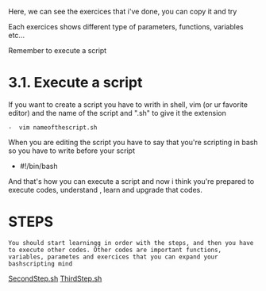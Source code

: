 Here, we can see the exercices that i've done, you can copy it and try 


Each exercices shows different type of parameters, functions, variables etc...

Remember to execute a script

# 3.1. Execute a script

If you want to create a script you have to writh in shell, vim (or ur favorite editor) and the name of the script and ".sh" to give it the extension

```
-  vim nameofthescript.sh
```

When you are editing the script you have to say that you're scripting in bash so you have to write before your script

- #!/bin/bash


And that's how you can execute a script and now i think you're prepared to execute codes, understand , learn and upgrade that codes.

# STEPS
 	You should start learningg in order with the steps, and then you have to execute other codes. Other codes are important functions, variables, parametes and exercices that you can expand your bashscripting mind	

[SecondStep.sh](SecondStep.sh)
[ThirdStep.sh](ThirdStep.sh)

